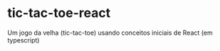 # tic-tac-toe-react
Um jogo da velha (tic-tac-toe) usando conceitos iniciais de React (em typescript)

